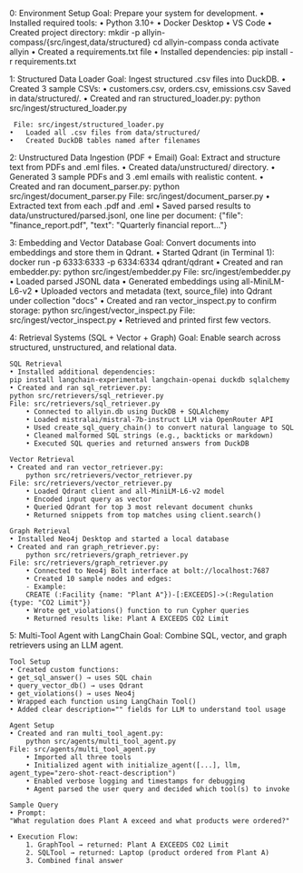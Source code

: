 0: Environment Setup
Goal: Prepare your system for development.
 	•	Installed required tools:
	•	Python 3.10+
	•	Docker Desktop
	•	VS Code
	•	Created project directory:
        mkdir -p allyin-compass/{src/ingest,data/structured}
        cd allyin-compass
        conda activate allyin
    •	Created a requirements.txt file
    •	Installed dependencies:
        pip install -r requirements.txt

1: Structured Data Loader
Goal: Ingest structured .csv files into DuckDB.
	•	Created 3 sample CSVs:
	•	customers.csv, orders.csv, emissions.csv
Saved in data/structured/.
	•	Created and ran structured_loader.py:
    python src/ingest/structured_loader.py

     File: src/ingest/structured_loader.py
	•	Loaded all .csv files from data/structured/
	•	Created DuckDB tables named after filenames


 2: Unstructured Data Ingestion (PDF + Email)
 Goal: Extract and structure text from PDFs and .eml files.
 	•	Created data/unstructured/ directory.
	•	Generated 3 sample PDFs and 3 .eml emails with realistic content.
    •	Created and ran document_parser.py:
        python src/ingest/document_parser.py
    File: src/ingest/document_parser.py
	    •	Extracted text from each .pdf and .eml
	    •	Saved parsed results to data/unstructured/parsed.jsonl, one line per document:
        {"file": "finance_report.pdf", "text": "Quarterly financial report..."}

3: Embedding and Vector Database
Goal: Convert documents into embeddings and store them in Qdrant.
	•	Started Qdrant (in Terminal 1):
        docker run -p 6333:6333 -p 6334:6334 qdrant/qdrant
    •	Created and ran embedder.py:
        python src/ingest/embedder.py
    File: src/ingest/embedder.py
	    •	Loaded parsed JSONL data
	    •	Generated embeddings using all-MiniLM-L6-v2
	    •	Uploaded vectors and metadata (text, source_file) into Qdrant under collection "docs"
    •	Created and ran vector_inspect.py to confirm storage:
        python src/ingest/vector_inspect.py
    File: src/ingest/vector_inspect.py
	    •	Retrieved and printed first few vectors.

4: Retrieval Systems (SQL + Vector + Graph)
Goal: Enable search across structured, unstructured, and relational data.

    SQL Retrieval
    • Installed additional dependencies:
    pip install langchain-experimental langchain-openai duckdb sqlalchemy
    • Created and ran sql_retriever.py:
    python src/retrievers/sql_retriever.py
    File: src/retrievers/sql_retriever.py
        • Connected to allyin.db using DuckDB + SQLAlchemy
        • Loaded mistralai/mistral-7b-instruct LLM via OpenRouter API
        • Used create_sql_query_chain() to convert natural language to SQL
        • Cleaned malformed SQL strings (e.g., backticks or markdown)
        • Executed SQL queries and returned answers from DuckDB

    Vector Retrieval
    • Created and ran vector_retriever.py:
        python src/retrievers/vector_retriever.py
    File: src/retrievers/vector_retriever.py
        • Loaded Qdrant client and all-MiniLM-L6-v2 model
        • Encoded input query as vector
        • Queried Qdrant for top 3 most relevant document chunks
        • Returned snippets from top matches using client.search()

    Graph Retrieval
    • Installed Neo4j Desktop and started a local database
    • Created and ran graph_retriever.py:
        python src/retrievers/graph_retriever.py
    File: src/retrievers/graph_retriever.py
        • Connected to Neo4j Bolt interface at bolt://localhost:7687
        • Created 10 sample nodes and edges:
        - Example:
        CREATE (:Facility {name: "Plant A"})-[:EXCEEDS]->(:Regulation {type: "CO2 Limit"})
        • Wrote get_violations() function to run Cypher queries
        • Returned results like: Plant A EXCEEDS CO2 Limit

5: Multi-Tool Agent with LangChain
Goal: Combine SQL, vector, and graph retrievers using an LLM agent.

    Tool Setup
    • Created custom functions:
    • get_sql_answer() → uses SQL chain
    • query_vector_db() → uses Qdrant
    • get_violations() → uses Neo4j
    • Wrapped each function using LangChain Tool()
    • Added clear description="" fields for LLM to understand tool usage

    Agent Setup
    • Created and ran multi_tool_agent.py:
        python src/agents/multi_tool_agent.py
    File: src/agents/multi_tool_agent.py
        • Imported all three tools
        • Initialized agent with initialize_agent([...], llm, agent_type="zero-shot-react-description")
        • Enabled verbose logging and timestamps for debugging
        • Agent parsed the user query and decided which tool(s) to invoke

    Sample Query
    • Prompt:
    "What regulation does Plant A exceed and what products were ordered?"
    
    • Execution Flow:
        1. GraphTool → returned: Plant A EXCEEDS CO2 Limit
        2. SQLTool → returned: Laptop (product ordered from Plant A)
        3. Combined final answer

